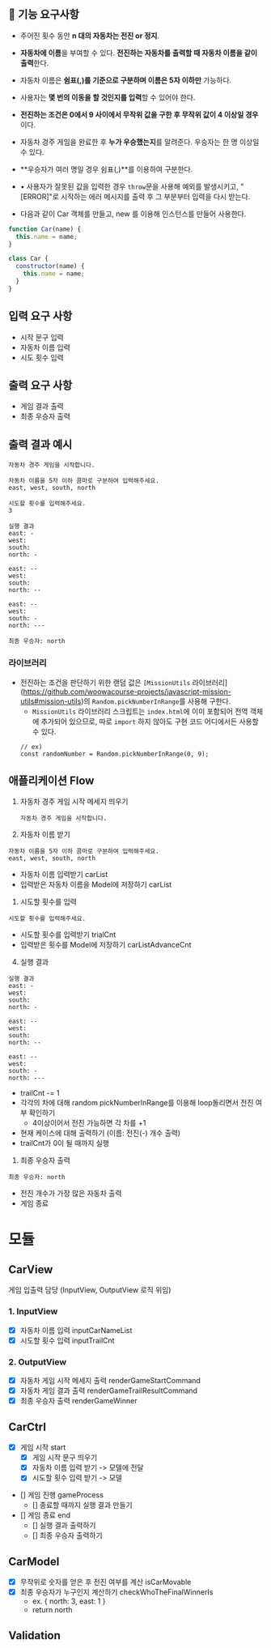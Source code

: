 ## **🎯** 기능 요구사항

- 주어진 횟수 동안 **n 대의 자동차는 전진 or 정지**.
- **자동차에 이름**을 부여할 수 있다. **전진하는 자동차를 출력할 때 자동차 이름을 같이 출력**한다.
- 자동차 이름은 **쉼표(,)를 기준으로 구분하며 이름은 5자 이하만** 가능하다.
- 사용자는 **몇 번의 이동을 할 것인지를 입력**할 수 있어야 한다.
- **전진하는 조건은 0에서 9 사이에서 무작위 값을 구한 후 무작위 값이 4 이상일 경우**이다.
- 자동차 경주 게임을 완료한 후 **누가 우승했는지**를 알려준다. 우승자는 한 명 이상일 수 있다.
- **우승자가 여러 명일 경우 쉼표(,)**를 이용하여 구분한다.
- • 사용자가 잘못된 값을 입력한 경우 `throw`문을 사용해 예외를 발생시키고, "[ERROR]"로 시작하는 에러 메시지를 출력 후 그 부분부터 입력을 다시 받는다.

- 다음과 같이 Car 객체를 만들고, new 를 이용해 인스턴스를 만들어 사용한다.

```jsx
function Car(name) {
  this.name = name;
}

class Car {
  constructor(name) {
    this.name = name;
  }
}
```

## 입력 요구 사항

- 시작 문구 입력
- 자동차 이름 입력
- 시도 횟수 입력

## 출력 요구 사항

- 게임 결과 출력
- 최종 우승자 출력

## 출력 결과 예시

```
자동차 경주 게임을 시작합니다.

자동차 이름을 5자 이하 콤마로 구분하여 입력해주세요.
east, west, south, north

시도할 횟수를 입력해주세요.
3

실행 결과
east: -
west:
south:
north: -

east: --
west:
south:
north: --

east: --
west:
south: -
north: ---

최종 우승자: north
```

### 라이브러리

- 전진하는 조건을 판단하기 위한 랜덤 값은 `[MissionUtils` 라이브러리](https://github.com/woowacourse-projects/javascript-mission-utils#mission-utils)의 `Random.pickNumberInRange`를 사용해 구한다.
  - `MissionUtils` 라이브러리 스크립트는 `index.html`에 이미 포함되어 전역 객체에 추가되어 있으므로, 따로 `import` 하지 않아도 구현 코드 어디에서든 사용할 수 있다.
  ```
  // ex)
  const randomNumber = Random.pickNumberInRange(0, 9);
  ```

## 애플리케이션 Flow

1. 자동차 경주 게임 시작 메세지 띄우기
   ```
   자동차 경주 게임을 시작합니다.
   ```
2. 자동차 이름 받기

```
자동차 이름을 5자 이하 콤마로 구분하여 입력해주세요.
east, west, south, north
```

- 자동차 이름 입력받기 carList
- 입력받은 자동차 이름을 Model에 저장하기 carList

1. 시도할 횟수를 입력

```
시도할 횟수를 입력해주세요.
```

- 시도할 횟수를 입력받기 trialCnt
- 입력받은 횟수를 Model에 저장하기 carListAdvanceCnt

4. 실행 결과

```
실행 결과
east: -
west:
south:
north: -

east: --
west:
south:
north: --

east: --
west:
south: -
north: ---
```

- trailCnt -= 1
- 각각의 차에 대해 random pickNumberInRange를 이용해 loop돌리면서 전진 여부 확인하기
  - 4이상이어서 전진 가능하면 각 차를 +1
- 현재 케이스에 대해 출력하기 (이름: 전진(-) 개수 출력)
- trailCnt가 0이 될 때까지 실행

1. 최종 우승자 출력

```
최종 우승자: north
```

- 전진 개수가 가장 많은 자동차 출력
- 게임 종료

# 모듈

## CarView

게임 입출력 담당 (InputView, OutputView 로직 위임)

### 1. InputView

- [x] 자동차 이름 입력 inputCarNameList
- [x] 시도할 횟수 입력 inputTrailCnt

### 2. OutputView

- [x] 자동차 게임 시작 메세지 출력 renderGameStartCommand
- [x] 자동차 게임 결과 출력 renderGameTrailResultCommand
- [x] 최종 우승자 출력 renderGameWinner

## CarCtrl

- [x] 게임 시작 start
  - [x] 게임 시작 문구 띄우기
  - [x] 자동차 이름 입력 받기 -> 모델에 전달
  - [x] 시도할 횟수 입력 받기 -> 모델
- [] 게임 진행 gameProcess
  - [] 종료할 때까지 실행 결과 만들기
- [] 게임 종료 end
  - [] 실행 결과 출력하기
  - [] 최종 우승자 출력하기

## CarModel

- [x] 무작위로 숫자를 얻은 후 전진 여부를 계산 isCarMovable
- [x] 최종 우승자가 누구인지 계산하기 checkWhoTheFinalWinnerIs
  - ex. { north: 3, east: 1 }
  - return north

## Validation
